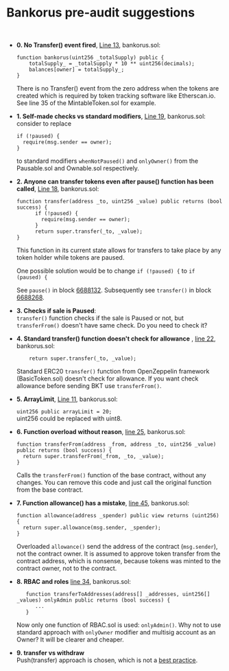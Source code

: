 # Bankorus pre-audit suggestions

<br>

- **0. No Transfer() event fired**, [Line 13](https://github.com/BlockchainLabsNZ/bankorus_pre/blob/cbba53880d3b26e37f6c3b0840b14034ca4159d3/contracts/bankorus.sol#L13), bankorus.sol:

	```
  	function bankorus(uint256 _totalSupply) public {
	    totalSupply_ = _totalSupply * 10 ** uint256(decimals);
	    balances[owner] = totalSupply_;
	}
	```
	There is no Transfer() event from the zero address when the tokens are created which is required by token tracking software like Etherscan.io. See line 35 of the MintableToken.sol for example.

- **1. Self-made checks vs standard modifiers**, [Line 19](https://github.com/BlockchainLabsNZ/bankorus_pre/blob/cbba53880d3b26e37f6c3b0840b14034ca4159d3/contracts/bankorus.sol#L19), bankorus.sol:<br>
	consider to replace 
	
	```
	if (!paused) {
      require(msg.sender == owner);
    }
	```
	to standard modifiers `whenNotPaused()` and `onlyOwner()` from the Pausable.sol and Ownable.sol respectively.
	
- **2. Anyone can transfer tokens even after pause() function has been called**, [Line 18](https://github.com/BlockchainLabsNZ/bankorus_pre/blob/cbba53880d3b26e37f6c3b0840b14034ca4159d3/contracts/bankorus.sol#L18), bankorus.sol:

	```
  	function transfer(address _to, uint256 _value) public returns (bool success) {
    	  if (!paused) {
            require(msg.sender == owner);
    	  }
          return super.transfer(_to, _value);
  	}
	```
	This function in its current state allows for transfers to take place by any token holder while tokens are paused.

	One possible solution would be to change `if (!paused) {` to `if (paused) {`

	See `pause()` in block [6688132](https://kovan.etherscan.io/tx/0x248e80205db524fe8af214bbcda4f58eb2550fa9e344b875416b76f491f84eac). 
Subsequently see `transfer()` in block [6688268](https://kovan.etherscan.io/tx/0xefba4b037a0af91a71b459313f7355086574fb976cc989df22433dc964b287e0).
	
- **3. Checks if sale is Paused**:<br>
	`transfer()` function checks if the sale is Paused or not, but `transferFrom()` doesn't have same check. Do you need to check it? 

- **4. Standard transfer() function doesn't check for allowance** , [line 22](https://github.com/BlockchainLabsNZ/bankorus_pre/blob/cbba53880d3b26e37f6c3b0840b14034ca4159d3/contracts/bankorus.sol#L22), bankorus.sol:

	```
	    return super.transfer(_to, _value);
	```
	    
	Standard  ERC20 `transfer()` function from OpenZeppelin framework (BasicToken.sol) doesn't check for allowance. If you want check allowance before sending BKT use `transferFrom()`.


- **5. ArrayLimit**, [Line 11](https://github.com/BlockchainLabsNZ/bankorus_pre/blob/cbba53880d3b26e37f6c3b0840b14034ca4159d3/contracts/bankorus.sol#L11), bankorus.sol:
	
	`uint256 public arrayLimit = 20;`<br>uint256 could be replaced with uint8.

- **6. Function overload without reason**, [line 25](https://github.com/BlockchainLabsNZ/bankorus_pre/blob/cbba53880d3b26e37f6c3b0840b14034ca4159d3/contracts/bankorus.sol#L25), bankorus.sol:<br>

	```
	function transferFrom(address _from, address _to, uint256 _value) public returns (bool success) {
      return super.transferFrom(_from, _to, _value);
	}
	```
	
	Calls the `transferFrom()` function of the base contract, without any changes. 
	You can remove this code and just call the original function from the base contract.

- **7. Function allowance() has a mistake**, [line 45](https://github.com/BlockchainLabsNZ/bankorus_pre/blob/cbba53880d3b26e37f6c3b0840b14034ca4159d3/contracts/bankorus.sol#L45), bankorus.sol:
	
	```
  function allowance(address _spender) public view returns (uint256) {
      return super.allowance(msg.sender, _spender);
  }
	```

	Overloaded `allowance()` send the address of the contract (`msg.sender`), not the contract owner. It is assumed to approve token transfer from the contract address, which is nonsense, because tokens was minted to the contract owner, not to the contract. 

	
- **8. RBAC and roles** [line 34](https://github.com/BlockchainLabsNZ/bankorus_pre/blob/cbba53880d3b26e37f6c3b0840b14034ca4159d3/contracts/bankorus.sol#L34), bankorus.sol:

	```
	   function transferToAddresses(address[] _addresses, uint256[] _values) onlyAdmin public returns (bool success) {
	      ...
	   }
  	```

	Now only one function of RBAC.sol is used: `onlyAdmin()`. Why not to use standard approach with `onlyOwner` modifier and multisig account as an Owner? It will be clearer and cheaper.

- **9. transfer vs withdraw**<br>Push(transfer) approach is chosen, which is not a [best practice](https://ethereum-contract-security-techniques-and-tips.readthedocs.io/en/latest/recommendations/#favor-pull-over-push-for-external-calls).  	


